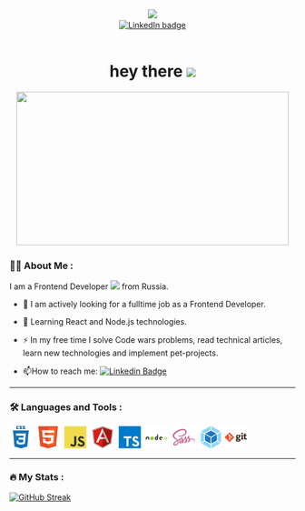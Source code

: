 <div id="header" align="center">
  <img src="https://i.giphy.com/media/26vACLXgansDXwHzzI/giphy.webp" width="120"/>
  <div id="badges">
    <a href="https://www.linkedin.com/in/dmitry-tiunov-2a437814b/">
      <img src="https://img.shields.io/badge/LinkedIn-blue?logo=linkedin&logoColor=white&style=for-the-badge" alt="LinkedIn badge"/>
    </a>
  </div>
  <img src="https://komarev.com/ghpvc/?username=Darkonic10&style=flat-square&color=blue" alt=""/>
  <h1>
  hey there
    <img src="https://media.giphy.com/media/hvRJCLFzcasrR4ia7z/giphy.gif" width="30px"/>
  </h1>
</div>
<div align="center">
  <img src="https://i.giphy.com/media/137EaR4vAOCn1S/giphy.webp" width="480" height="270"/>
</div>

### :man_technologist: About Me :
I am a Frontend Developer <img src="https://i.giphy.com/media/gUnRTJ0zqHJRe/giphy.webp" width="30"> from Russia.
- :telescope: I am actively looking for a fulltime job as a Frontend Developer.

- :seedling: Learning React and Node.js technologies.

- :zap: In my free time I solve Code wars problems, read technical articles, learn new technologies and implement pet-projects.

- :mailbox:How to reach me: [![Linkedin Badge](https://img.shields.io/badge/-linkedIn-blue?style=flat&logo=Linkedin&logoColor=white)](https://www.linkedin.com/in/dmitry-tiunov-2a437814b/)

---

### :hammer_and_wrench: Languages and Tools :
<div>
  <img src="https://github.com/devicons/devicon/blob/master/icons/css3/css3-plain-wordmark.svg"  title="CSS3" alt="CSS" width="40" height="40"/>&nbsp;
  <img src="https://github.com/devicons/devicon/blob/master/icons/html5/html5-original.svg" title="HTML5" alt="HTML" width="40" height="40"/>&nbsp;
  <img src="https://github.com/devicons/devicon/blob/master/icons/javascript/javascript-original.svg" title="JavaScript" alt="JavaScript" width="40" height="40"/>&nbsp;
  <img src="https://github.com/devicons/devicon/blob/master/icons/angularjs/angularjs-original.svg" title="Angular 2" alt="Angular 2" width="40" height="40"/>&nbsp;
  <img src="https://github.com/devicons/devicon/blob/master/icons/typescript/typescript-original.svg" title="TypeScript" alt="TypeScript" width="40" height="40"/>&nbsp;
  <img src="https://github.com/devicons/devicon/blob/master/icons/nodejs/nodejs-original-wordmark.svg" title="NodeJS" alt="NodeJS" width="40" height="40"/>&nbsp;
  <img src="https://github.com/devicons/devicon/blob/master/icons/sass/sass-original.svg"  title="SCSS" alt="SCSS" width="40" height="40"/>&nbsp;
  <img src="https://github.com/devicons/devicon/blob/master/icons/webpack/webpack-original.svg" title="Webpack" alt="Webpack" width="40" height="40"/>
  <img src="https://github.com/devicons/devicon/blob/master/icons/git/git-original-wordmark.svg" title="Git" alt="Git" width="40" height="40"/>
</div>

---

### :fire: My Stats :
[![GitHub Streak](http://github-readme-streak-stats.herokuapp.com?user=Darkonic10&theme=dark&background=000000)](https://git.io/streak-stats)


<!--
**Darkonic10/Darkonic10** is a ✨ _special_ ✨ repository because its `README.md` (this file) appears on your GitHub profile.

Here are some ideas to get you started:

- 🔭 I’m currently working on ...
- 🌱 I’m currently learning ...
- 👯 I’m looking to collaborate on ...
- 🤔 I’m looking for help with ...
- 💬 Ask me about ...
- 📫 How to reach me: ...
- 😄 Pronouns: ...
- ⚡ Fun fact: ...
-->
